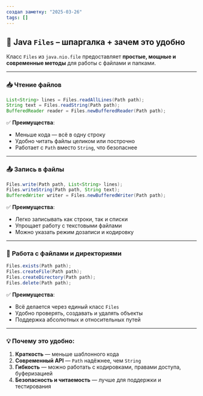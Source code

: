 ```yaml
---
создал заметку: "2025-03-26"
tags: []
---
```

## 📄 **Java `Files` – шпаргалка + зачем это удобно**

Класс `Files` из `java.nio.file` предоставляет **простые, мощные и современные методы** для работы с файлами и папками.

---

### 📥 **Чтение файлов**

```java
List<String> lines = Files.readAllLines(Path path);
String text = Files.readString(Path path);
BufferedReader reader = Files.newBufferedReader(Path path);
```

✅ **Преимущества**:

- Меньше кода — всё в одну строку
- Удобно читать файлы целиком или построчно
- Работает с `Path` вместо `String`, что безопаснее

---

### 📤 **Запись в файлы**

```java
Files.write(Path path, List<String> lines);
Files.writeString(Path path, String text);
BufferedWriter writer = Files.newBufferedWriter(Path path);
```

✅ **Преимущества**:

- Легко записывать как строки, так и списки
- Упрощает работу с текстовыми файлами
- Можно указать режим дозаписи и кодировку
---

### 📂 **Работа с файлами и директориями**

```java
Files.exists(Path path);
Files.createFile(Path path);
Files.createDirectory(Path path);
Files.delete(Path path);
```

✅ **Преимущества**:

- Всё делается через единый класс `Files`
- Удобно проверять, создавать и удалять объекты
- Поддержка абсолютных и относительных путей

---

### 💡 **Почему это удобно:**

1. **Краткость** — меньше шаблонного кода
2. **Современный API** — `Path` надёжнее, чем `String`
3. **Гибкость** — можно работать с кодировками, правами доступа, буферизацией
4. **Безопасность и читаемость** — лучше для поддержки и тестирования